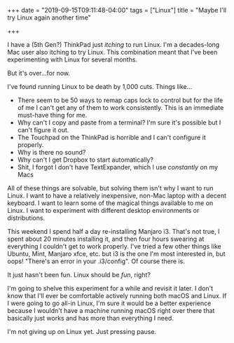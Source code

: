 +++
date = "2019-09-15T09:11:48-04:00"
tags = ["Linux"]
title = "Maybe I'll try Linux again another time"

+++

I have a (5th Gen?) ThinkPad just _itching_ to run Linux. I'm a decades-long Mac user also itching to try Linux. This combination meant that I've been experimenting with Linux for several months.

But it's over...for now.

I've found running Linux to be death by 1,000 cuts. Things like...

* There seem to be 50 ways to remap caps lock to control but for the life of me I can't get any of them to work consistently. This is an immediate must-have thing for me.
* Why can't I copy and paste from a terminal? I'm sure it's possible but I can't figure it out.
* The Touchpad on the ThinkPad is horrible and I can't configure it properly.
* Why is there no sound?
* Why can't I get Dropbox to start automatically?
* Shit, I forgot I don't have TextExpander, which I use _constantly_ on my Macs

All of these things are solvable, but solving them isn't why I want to run Linux. I want to have a relatively inexpensive, non-Mac laptop with a decent keyboard. I want to learn some of the magical things available to me on Linux. I want to experiment with different desktop environments or distributions.

This weekend I spend half a day re-installing Manjaro i3. That's not true, I spent about 20 minutes installing it, and then four hours swearing at everything I couldn't get to work properly. I've tried a few other things like Ubuntu, Mint, Manjaro xfce, etc. but i3 is the one I'm most interested in, but oops! "There's an error in your .i3/config". Of course there is.

It just hasn't been fun. Linux should be _fun_, right?

I'm going to shelve this experiment for a while and revisit it later. I don't know that I'll ever be comfortable actively running both macOS and Linux. If I were going to go all-in Linux, I'm sure it would be a better experience because I wouldn't have a machine running macOS right over there that basically just works and has more than everything I need.

I'm not giving up on Linux yet. Just pressing pause.

